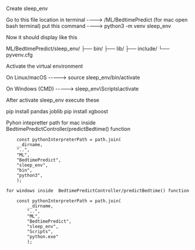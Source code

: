 Create sleep_env

Go to this file location in terminal ----> /ML/BedtimePredict (for mac open bash terminal)
put this command ----> python3 -m venv sleep_env

Now it should display like this

ML/BedtimePredict/sleep_env/
├── bin/
├── lib/
├── include/
└── pyvenv.cfg

Activate the virtual environment

On Linux/macOS  -----> source sleep_env/bin/activate

On Windows (CMD) -----> sleep_env\Scripts\activate


After activate sleep_env execute these

pip install pandas joblib
pip install xgboost


Pyhon intepretter path
     for mac inside  BedtimePredictController/predictBedtime() function

        const pythonInterpreterPath = path.join(
        __dirname, 
        "..", 
        "ML", 
        "BedtimePredict", 
        "sleep_env",
        "bin",
        "python3",
        );

    for windows inside  BedtimePredictController/predictBedtime() function
        
        const pythonInterpreterPath = path.join(
            __dirname, 
            "..", 
            "ML", 
            "BedtimePredict", 
            "sleep_env",
            "Scripts",
            "python.exe"
            );





